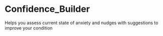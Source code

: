 # Confidence_Builder
Helps you assess current state of anxiety and  nudges with suggestions to improve your condition
